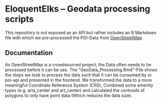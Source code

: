 # EloquentElks – Geodata processing scripts
This repository is not exposed as an API but rather includes an R Markdown file with which we pre-processed the POI-Data 
from [OpenStreetMap](https://www.openstreetmap.org/).

## Documentation
As OpenStreetMap is a crowdsourced project, the Data often needs to be processed before it can be use.
The "GeoData_Processing.Rmd"-File shows the steps we took to process the data such that it can be consumed by or poi-api
and presented in the frontend. 
We transformed the data to a more meaningful Coordinate Reference System (CRS), Combined some amenity types (e.g. arts_center and art_center) 
and calculated the centroids of polygons to only have point data (Which reduces the data size).
